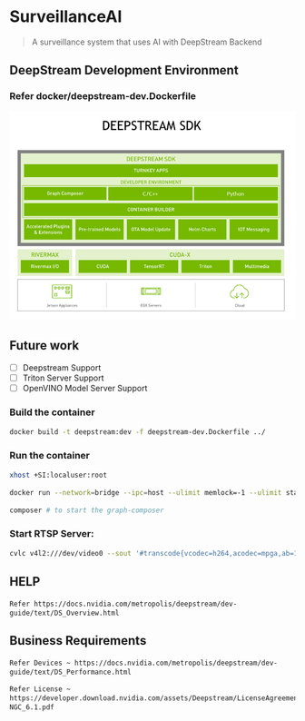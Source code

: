 # SurveillanceAI

> A surveillance system that uses AI with DeepStream Backend

## DeepStream Development Environment

### Refer docker/deepstream-dev.Dockerfile

<p align="center">
  <img src="assets/DeepStream_Overview.png" alt="DeepStream Overview">
</p>

## Future work

- [ ] Deepstream Support
- [ ] Triton Server Support
- [ ] OpenVINO Model Server Support

### Build the container

```bash
docker build -t deepstream:dev -f deepstream-dev.Dockerfile ../
```

### Run the container

```bash
xhost +SI:localuser:root
```

```bash
docker run --network=bridge --ipc=host --ulimit memlock=-1 --ulimit stack=67108864 --gpus all -it -v /tmp/.X11-unix:/tmp/.X11-unix -e DISPLAY=$DISPLAY --privileged -v /var/run/docker.sock:/var/run/docker.sock -v ./workspace/SurveillanceAI:/workspace/SurveillanceAI -p 2222:22 -p 8001:8000 -p 8554:8554 -p 9001:9001 deepstream:dev
```

```bash
composer # to start the graph-composer
```

### Start RTSP Server:

```bash
cvlc v4l2:///dev/video0 --sout '#transcode{vcodec=h264,acodec=mpga,ab=128,channels=2,samplerate=44100}:rtp{sdp=rtsp://192.168.1.10:8554/}'
```

## HELP

```
Refer https://docs.nvidia.com/metropolis/deepstream/dev-guide/text/DS_Overview.html
```

## Business Requirements

```
Refer Devices ~ https://docs.nvidia.com/metropolis/deepstream/dev-guide/text/DS_Performance.html
```
```
Refer License ~ https://developer.download.nvidia.com/assets/Deepstream/LicenseAgreement-NGC_6.1.pdf
```